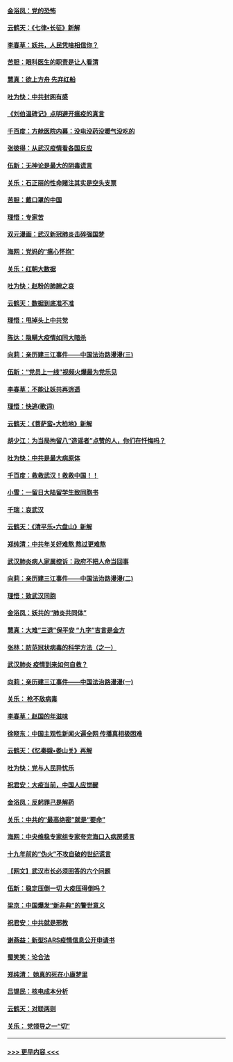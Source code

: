 #### [金浴凤：党的恐怖](../pages/nsc993/n11855849.md?t=02092155) 
#### [云鹤天：《七律▪长征》新解](../pages/nsc993/n11855479.md?t=02092155) 
#### [李春草：妖共，人民凭啥相信你？](../pages/nsc993/n11855196.md?t=02092155) 
#### [苦胆：眼科医生的职责是让人看清](../pages/nsc993/n11853840.md?t=02092155) 
#### [慧真：欲上方舟 先弃红船](../pages/nsc993/n11853483.md?t=02092155) 
#### [吐为快：中共封网有感](../pages/nsc993/n11852575.md?t=02092155) 
#### [《刘伯温碑记》点明避开瘟疫的真言](../pages/nsc993/n11852128.md?t=02092155) 
#### [千百度：方舱医院内幕：没电没药没暖气没吃的](../pages/nsc993/n11850211.md?t=02092155) 
#### [张彼得：从武汉疫情看各国反应](../pages/nsc993/n11850102.md?t=02092155) 
#### [伍新：无神论是最大的阴毒谎言](../pages/nsc993/n11846129.md?t=02092155) 
#### [关乐：石正丽的性命赌注其实是空头支票](../pages/nsc993/n11846109.md?t=02092155) 
#### [苦胆：戴口罩的中国](../pages/nsc993/n11845576.md?t=02092155) 
#### [理悟：专家苦](../pages/nsc993/n11845564.md?t=02092155) 
#### [双元漫画：武汉新冠肺炎击碎强国梦](../pages/nsc993/n11843320.md?t=02092155) 
#### [海网：党妈的“瘟心怀抱”](../pages/nsc993/n11840740.md?t=02092155) 
#### [关乐：红朝大数据](../pages/nsc993/n11840675.md?t=02092155) 
#### [吐为快：赵粉的肺腑之哀](../pages/nsc993/n11840618.md?t=02092155) 
#### [云鹤天：数据到底准不准](../pages/nsc993/n11840325.md?t=02092155) 
#### [理悟：甩掉头上中共党](../pages/nsc993/n11838826.md?t=02092155) 
#### [陈达：隐瞒大疫情如同大暗杀](../pages/nsc993/n11838771.md?t=02092155) 
#### [向莉：亲历建三江事件——中国法治路漫漫(三)](../pages/nsc993/n11831825.md?t=02092155) 
#### [伍新：“党员上一线”视频火爆最为党乐见](../pages/nsc993/n11838200.md?t=02092155) 
#### [李春草：不能让妖共再逍遥](../pages/nsc993/n11838102.md?t=02092155) 
#### [理悟：快逃(歌词)](../pages/nsc993/n11838083.md?t=02092155) 
#### [云鹤天：《菩萨蛮▪大柏地》新解](../pages/nsc993/n11838059.md?t=02092155) 
#### [胡少江：为当局拘留八“造谣者”点赞的人，你们在忏悔吗？](../pages/nsc993/n11836801.md?t=02092155) 
#### [吐为快：中共是最大病原体](../pages/nsc993/n11836748.md?t=02092155) 
#### [千百度：救救武汉！救救中国！！](../pages/nsc993/n11836145.md?t=02092155) 
#### [小雪：一留日大陆留学生致同胞书](../pages/nsc993/n11834624.md?t=02092155) 
#### [千瑞：哀武汉](../pages/nsc993/n11833647.md?t=02092155) 
#### [云鹤天：《清平乐▪六盘山》新解](../pages/nsc993/n11833611.md?t=02092155) 
#### [郑纯清：中共年关好难熬 熬过更难熬](../pages/nsc993/n11833489.md?t=02092155) 
#### [武汉肺炎病人家属控诉：政府不把人命当回事](../pages/nsc993/n11833205.md?t=02092155) 
#### [向莉：亲历建三江事件——中国法治路漫漫(二)](../pages/nsc993/n11829102.md?t=02092155) 
#### [理悟：致武汉同胞](../pages/nsc993/n11831522.md?t=02092155) 
#### [金浴凤：妖共的“肺炎共同体”](../pages/nsc993/n11829448.md?t=02092155) 
#### [慧真：大难“三退”保平安 “九字”吉言是金方](../pages/nsc993/n11829501.md?t=02092155) 
#### [张林：防范冠状病毒的科学方法（之一）](../pages/nsc993/n11828618.md?t=02092155) 
#### [武汉肺炎 疫情到来如何自救？](../pages/nsc993/n11827632.md?t=02092155) 
#### [向莉：亲历建三江事件——中国法治路漫漫(一)](../pages/nsc993/n11827190.md?t=02092155) 
#### [关乐： 枪不敌病毒](../pages/nsc993/n11826746.md?t=02092155) 
#### [李春草：赵国的年滋味](../pages/nsc993/n11826321.md?t=02092155) 
#### [徐晓东：中国主观性新闻火遍全网 传播真相极困难](../pages/nsc993/n11826508.md?t=02092155) 
#### [云鹤天：《忆秦娥▪娄山关》再解](../pages/nsc993/n11824682.md?t=02092155) 
#### [吐为快：党与人民异忧乐](../pages/nsc993/n11824660.md?t=02092155) 
#### [祝君安：大疫当前，中国人应觉醒](../pages/nsc993/n11821946.md?t=02092155) 
#### [金浴凤：反躬罪己是解药](../pages/nsc993/n11820280.md?t=02092155) 
#### [关乐：中共的“最高绝密”就是“要命”](../pages/nsc993/n11816946.md?t=02092155) 
#### [海网：中央维稳专家组专家夸完海口入病房感言](../pages/nsc993/n11815138.md?t=02092155) 
#### [十九年前的“伪火”不攻自破的世纪谎言](../pages/nsc993/n11813238.md?t=02092155) 
#### [【网文】武汉市长必须回答的六个问题](../pages/nsc993/n11813848.md?t=02092155) 
#### [伍新：稳定压倒一切 大疫压得倒吗？](../pages/nsc993/n11812634.md?t=02092155) 
#### [梁京：中国爆发“新非典”的警世意义](../pages/nsc993/n11812554.md?t=02092155) 
#### [祝君安：中共就是邪教](../pages/nsc993/n11812431.md?t=02092155) 
#### [谢燕益：新型SARS疫情信息公开申请书](../pages/nsc993/n11808840.md?t=02092155) 
#### [蜀笑笑：论合法](../pages/nsc993/n11808064.md?t=02092155) 
#### [郑纯清： 她真的死在小康梦里](../pages/nsc993/n11806623.md?t=02092155) 
#### [吕锡民：核电成本分析](../pages/nsc993/n11806284.md?t=02092155) 
#### [云鹤天：对联两则](../pages/nsc993/n11805957.md?t=02092155) 
#### [关乐： 党领导之一“切”](../pages/nsc993/n11804505.md?t=02092155) 

----
#### [ >>> 更早内容 <<< ](../indexes/nsc993-earlier.md)
